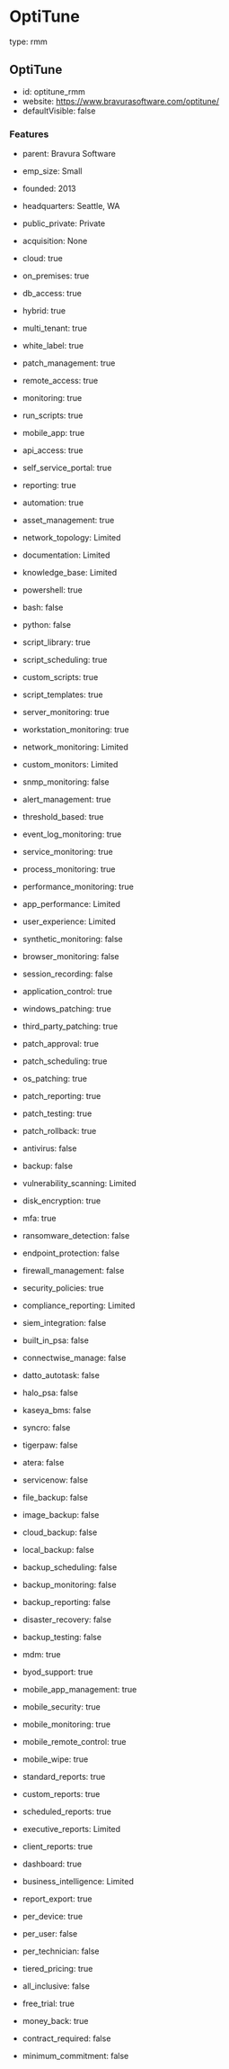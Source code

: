 # OptiTune
type: rmm

## OptiTune
- id: optitune_rmm
- website: https://www.bravurasoftware.com/optitune/
- defaultVisible: false

### Features
- parent: Bravura Software
- emp_size: Small
- founded: 2013
- headquarters: Seattle, WA
- public_private: Private
- acquisition: None

- cloud: true
- on_premises: true
- db_access: true
- hybrid: true
- multi_tenant: true
- white_label: true

- patch_management: true
- remote_access: true
- monitoring: true
- run_scripts: true
- mobile_app: true
- api_access: true
- self_service_portal: true
- reporting: true
- automation: true
- asset_management: true
- network_topology: Limited
- documentation: Limited
- knowledge_base: Limited

- powershell: true
- bash: false
- python: false
- script_library: true
- script_scheduling: true
- custom_scripts: true
- script_templates: true

- server_monitoring: true
- workstation_monitoring: true
- network_monitoring: Limited
- custom_monitors: Limited
- snmp_monitoring: false
- alert_management: true
- threshold_based: true
- event_log_monitoring: true
- service_monitoring: true
- process_monitoring: true
- performance_monitoring: true

- app_performance: Limited
- user_experience: Limited
- synthetic_monitoring: false
- browser_monitoring: false
- session_recording: false
- application_control: true

- windows_patching: true
- third_party_patching: true
- patch_approval: true
- patch_scheduling: true
- os_patching: true
- patch_reporting: true
- patch_testing: true
- patch_rollback: true

- antivirus: false
- backup: false
- vulnerability_scanning: Limited
- disk_encryption: true
- mfa: true
- ransomware_detection: false
- endpoint_protection: false
- firewall_management: false
- security_policies: true
- compliance_reporting: Limited
- siem_integration: false

- built_in_psa: false
- connectwise_manage: false
- datto_autotask: false
- halo_psa: false
- kaseya_bms: false
- syncro: false
- tigerpaw: false
- atera: false
- servicenow: false

- file_backup: false
- image_backup: false
- cloud_backup: false
- local_backup: false
- backup_scheduling: false
- backup_monitoring: false
- backup_reporting: false
- disaster_recovery: false
- backup_testing: false

- mdm: true
- byod_support: true
- mobile_app_management: true
- mobile_security: true
- mobile_monitoring: true
- mobile_remote_control: true
- mobile_wipe: true

- standard_reports: true
- custom_reports: true
- scheduled_reports: true
- executive_reports: Limited
- client_reports: true
- dashboard: true
- business_intelligence: Limited
- report_export: true

- per_device: true
- per_user: false
- per_technician: false
- tiered_pricing: true
- all_inclusive: false
- free_trial: true
- money_back: true
- contract_required: false
- minimum_commitment: false 